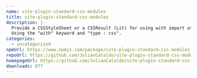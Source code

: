 ```yaml
---
name: vite-plugin-standard-css-modules
title: vite-plugin-standard-css-modules
description: |-
  Provide a CSSStyleSheet or a CSSResult (Lit) for using with import attributes.
  Using the "with" keyword and "type : css".
categories:
  - uncategorized
npmUrl: https://www.npmjs.com/package/vite-plugin-standard-css-modules
repoUrl: https://github.com/JulianCataldo/vite-plugin-standard-css-modules
homepageUrl: https://github.com/JulianCataldo/vite-plugin-standard-css-modules#readme
downloads: 877
---
```

